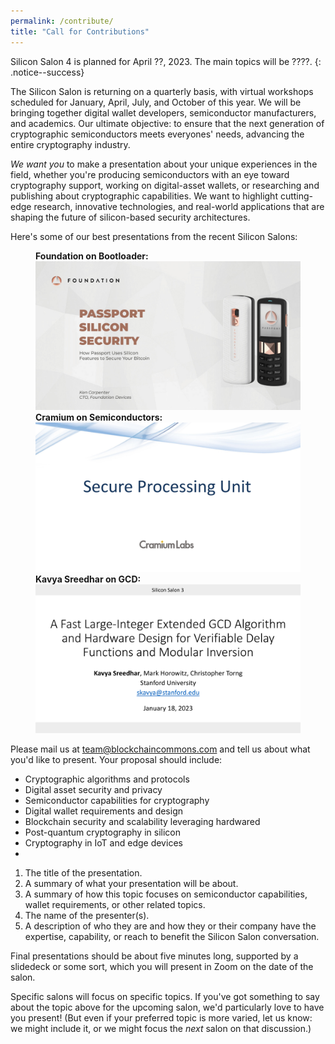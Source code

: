 ```yaml
---
permalink: /contribute/
title: "Call for Contributions"
---
```


Silicon Salon 4 is planned for April ??, 2023. The main topics will be ????.
{: .notice--success}

The Silicon Salon is returning on a quarterly basis, with virtual workshops scheduled for January, April, July, and October of this year. We will be bringing together digital wallet developers, semiconductor manufacturers, and academics. Our ultimate objective: to ensure that the next generation of cryptographic semiconductors meets everyones' needs, advancing the entire cryptography industry. 

_We want you_ to make a presentation about your unique experiences in the field, whether you're producing semiconductors with an eye toward cryptography support, working on digital-asset wallets, or researching and publishing about cryptographic capabilities. We want to highlight cutting-edge research, innovative technologies, and real-world applications that are shaping the future of silicon-based security architectures. 

Here's some of our best presentations from the recent Silicon Salons:

<figure class="third">
  <b>Foundation on Bootloader:</b><br><a href="https://www.youtube.com/watch?v=ZCZ_dwui-X0"><img src="/assets/silicon-salon-2/presentations/foundation-presentation.jpg"></a>
  <b>Cramium on Semiconductors:</b><br><a href="https://www.youtube.com/watch?v=r4PxckECvpo"><img src="/assets/silicon-salon-3/presentations/cramium-presentation.jpg"></a>
  <b>Kavya Sreedhar on GCD:</b><br><a href="https://www.youtube.com/watch?v=liMA-8zmu1E"><img src="/assets/silicon-salon-3/presentations/sreedhar-presentation.jpg"></a>
</figure>

Please mail us at [team@blockchaincommons.com](mailto:team@blockchaincommons.com) and tell us about what you'd like to present. Your proposal should include:

* Cryptographic algorithms and protocols
* Digital asset security and privacy
* Semiconductor capabilities for cryptography
* Digital wallet requirements and design
* Blockchain security and scalability leveraging hardwared
* Post-quantum cryptography in silicon
* Cryptography in IoT and edge devices
* 
1. The title of the presentation.
2. A summary of what your presentation will be about.
3. A summary of how this topic focuses on semiconductor capabilities, wallet requirements, or other related topics.
4. The name of the presenter(s). 
5. A description of who they are and how they or their company have the expertise, capability, or reach to benefit the Silicon Salon conversation.

Final presentations should be about five minutes long, supported by a slidedeck or some sort, which you will present in Zoom on the date of the salon.

Specific salons will focus on specific topics. If you've got something to say about the topic above for the upcoming salon, we'd particularly love to have you present! (But even if your preferred topic is more varied, let us know: we might include it, or we might focus the _next_ salon on that discussion.)
